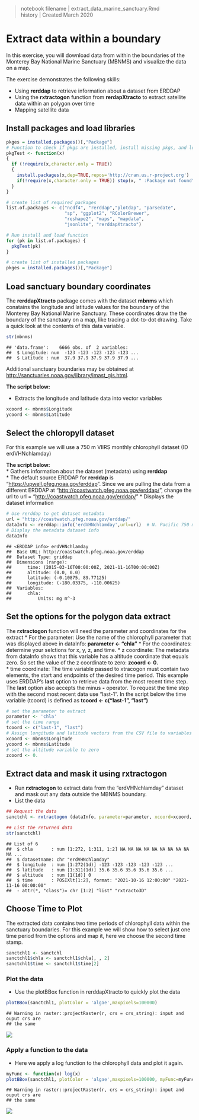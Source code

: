 > notebook filename \| extract\_data\_marine\_sanctuary.Rmd  
> history \| Created March 2020

# Extract data within a boundary

In this exercise, you will download data from within the boundaries of
the Monterey Bay National Marine Sanctuary (MBNMS) and visualize the
data on a map.

The exercise demonstrates the following skills:

-   Using **rerddap** to retrieve information about a dataset from
    ERDDAP
-   Using the **rxtractogon** function from **rerdapXtracto** to extract
    satellite data within an polygon over time  
-   Mapping satellite data

## Install packages and load libraries

``` r
pkges = installed.packages()[,"Package"]
# Function to check if pkgs are installed, install missing pkgs, and load
pkgTest <- function(x)
{
  if (!require(x,character.only = TRUE))
  {
    install.packages(x,dep=TRUE,repos='http://cran.us.r-project.org')
    if(!require(x,character.only = TRUE)) stop(x, " :Package not found")
  }
}

# create list of required packages
list.of.packages <- c("ncdf4", "rerddap","plotdap", "parsedate", 
                      "sp", "ggplot2", "RColorBrewer", 
                      "reshape2", "maps", "mapdata", 
                      "jsonlite", "rerddapXtracto")

# Run install and load function
for (pk in list.of.packages) {
  pkgTest(pk)
}

# create list of installed packages
pkges = installed.packages()[,"Package"]
```

## Load sanctuary boundary coordinates

The **rerddapXtracto** package comes with the dataset **mbnms** which
conatains the longitude and latitude values for the boundary of the
Monterey Bay National Marine Sanctuary. These coordinates draw the the
boundary of the sanctuary on a map, like tracing a dot-to-dot drawing.
Take a quick look at the contents of this data variable.

``` r
str(mbnms)
```

    ## 'data.frame':    6666 obs. of  2 variables:
    ##  $ Longitude: num  -123 -123 -123 -123 -123 ...
    ##  $ Latitude : num  37.9 37.9 37.9 37.9 37.9 ...

Additional sanctuary boundaries may be obtained at
<http://sanctuaries.noaa.gov/library/imast_gis.html>.

**The script below:**

-   Extracts the longitude and latitude data into vector variables

``` r
xcoord <- mbnms$Longitude
ycoord <- mbnms$Latitude
```

## Select the chloropyll dataset

For this example we will use a 750 m VIIRS monthly chlorophyll dataset
(ID erdVHNchlamday)

**The script below:**  
\* Gathers information about the dataset (metadata) using **rerddap**  
\* The default source ERDDAP for **rerddap** is
“<https://upwell.pfeg.noaa.gov/erddap>”. Since we are pulling the data
from a different ERDDAP at “<http://coastwatch.pfeg.noaa.gov/erddap/>”,
change the url to url = “<http://coastwatch.pfeg.noaa.gov/erddap/>” \*
Displays the dataset information

``` r
# Use rerddap to get dataset metadata 
url = "http://coastwatch.pfeg.noaa.gov/erddap/"
dataInfo <- rerddap::info('erdVHNchlamday',url=url)  # N. Pacific 750 m VIIRS chl
# Display the metadata dataset info
dataInfo
```

    ## <ERDDAP info> erdVHNchlamday 
    ##  Base URL: http://coastwatch.pfeg.noaa.gov/erddap 
    ##  Dataset Type: griddap 
    ##  Dimensions (range):  
    ##      time: (2015-03-16T00:00:00Z, 2021-11-16T00:00:00Z) 
    ##      altitude: (0.0, 0.0) 
    ##      latitude: (-0.10875, 89.77125) 
    ##      longitude: (-180.03375, -110.00625) 
    ##  Variables:  
    ##      chla: 
    ##          Units: mg m^-3

## Set the options for the polygon data extract

The **rxtractogon** function will need the parameter and coordinates for
the extract \* For the parameter: Use the name of the chlorophyll
parameter that was displayed above in dataInfo: **parameter &lt;-
“chla”** \* For the coordinates: determine your selctions for x, y, z,
and time. \* z coordinate: The metadata from dataInfo shows that this
variable has a altitude coordinate that equals zero. So set the value of
the z coordinate to zero: **zcoord &lt;- 0.**  
\* time coordinate: The time variable passed to xtracogon must contain
two elements, the start and endpoints of the desired time period. This
example uses ERDDAP’s **last** option to retrieve data from the most
recent time step. The **last** option also accepts the minus **-**
operator. To request the time step with the second most recent data use
“last-1”. In the script below the time variable (tcoord) is defined as
**tcoord &lt;- c(“last-1”, “last”)**

``` r
# set the parameter to extract
parameter <- 'chla'
# set the time range
tcoord <- c("last-1", "last")
# Assign longitude and latitude vectors from the CSV file to variables
xcoord <- mbnms$Longitude
ycoord <- mbnms$Latitude
# set the altitude variable to zero
zcoord <- 0. 
```

## Extract data and mask it using rxtractogon

-   Run **rxtractogon** to extract data from the “erdVHNchlamday”
    dataset and mask out any data outside the MBNMS boundary.  
-   List the data

``` r
## Request the data
sanctchl <- rxtractogon (dataInfo, parameter=parameter, xcoord=xcoord, ycoord=ycoord,tcoord=tcoord,zcoord=zcoord)

## List the returned data
str(sanctchl)
```

    ## List of 6
    ##  $ chla       : num [1:272, 1:311, 1:2] NA NA NA NA NA NA NA NA NA NA ...
    ##  $ datasetname: chr "erdVHNchlamday"
    ##  $ longitude  : num [1:272(1d)] -123 -123 -123 -123 -123 ...
    ##  $ latitude   : num [1:311(1d)] 35.6 35.6 35.6 35.6 35.6 ...
    ##  $ altitude   : num [1(1d)] 0
    ##  $ time       : POSIXlt[1:2], format: "2021-10-16 12:00:00" "2021-11-16 00:00:00"
    ##  - attr(*, "class")= chr [1:2] "list" "rxtracto3D"

## Choose Time to Plot

The extracted data contains two time periods of chlorophyll data within
the sanctuary boundaries. For this example we will show how to select
just one time period from the options and map it, here we choose the
second time stamp.

``` r
sanctchl1 <- sanctchl
sanctchl1$chla <- sanctchl1$chla[, , 2]
sanctchl1$time <- sanctchl1$time[2]
```

### Plot the data

-   Use the plotBBox function in rerddapXtracto to quickly plot the data

``` r
plotBBox(sanctchl1, plotColor = 'algae',maxpixels=100000)
```

    ## Warning in raster::projectRaster(r, crs = crs_string): input and ouput crs are
    ## the same

![](extract_data_marine_sanctuary_files/figure-gfm/map-1.png)<!-- -->

### Apply a function to the data

-   Here we apply a log function to the chlorophyll data and plot it
    again.

``` r
myFunc <- function(x) log(x) 
plotBBox(sanctchl1, plotColor = 'algae',maxpixels=100000, myFunc=myFunc)
```

    ## Warning in raster::projectRaster(r, crs = crs_string): input and ouput crs are
    ## the same

![](extract_data_marine_sanctuary_files/figure-gfm/addfunc-1.png)<!-- -->
